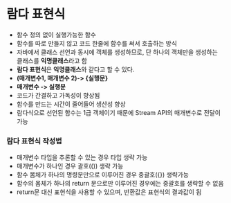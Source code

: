 # 람다 표현식
- 함수 정의 없이 실행가능한 함수
- 함수를 따로 만들지 않고 코드 한줄에 함수를 써서 호출하는 방식
- 자바에서 클래스 선언과 동시에 객체를 생성하므로, 단 하나의 객체만을 생성하는 클래스를 **익명클래스**라고 함
- **람다 표현식**은 **익명클래스**와 같다고 할 수 있다.
- **(매개변수1,  매개변수 2)-> {실행문}**
- **매개변수 -> 실행문**
- 코드가 간결하고 가독성이 향상됨
- 함수를 만드는 시간이 줄어들어 생산성 향상
- 람다식으로 선언된 함수는 1급 객체이기 때문에 Stream API의 매개변수로 전달이 가능
### 람다 표현식 작성법
- 매개변수 타입을 추론할 수 있는 경우 타입 생략 가능
- 매개변수가 하나인 경우 괄호(()) 생략 가능
- 함수 몸체가 하나의 명령문만으로 이루어진 경우 중괄호({}) 생략가능
- 함수의 몸체가 하나의 return 문으로만 이루어진 경우에는 중괄호를 생략할 수 없음
- return문 대신 표현식을 사용할 수 있으며, 반환값은 표현식의 결과값이 됨
